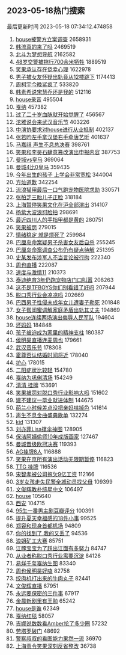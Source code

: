 ## 2023-05-18热门搜索 
最后更新时间 2023-05-18 07:34:12.474858 
1. [house被警方立案调查](https://s.weibo.com/weibo?q=%23house%E8%A2%AB%E8%AD%A6%E6%96%B9%E7%AB%8B%E6%A1%88%E8%B0%83%E6%9F%A5%23&t=31&band_rank=1&Refer=top) 2658931
1. [韩流真的来了吗](https://s.weibo.com/weibo?q=%23%E9%9F%A9%E6%B5%81%E7%9C%9F%E7%9A%84%E6%9D%A5%E4%BA%86%E5%90%97%23&t=31&band_rank=2&Refer=top) 2469519
1. [北斗为梦想导航](https://s.weibo.com/weibo?q=%23%E5%8C%97%E6%96%97%E4%B8%BA%E6%A2%A6%E6%83%B3%E5%AF%BC%E8%88%AA%23&t=31&band_rank=3&Refer=top) 2162582
1. [48岁交警被拖行700余米牺牲](https://s.weibo.com/weibo?q=%2348%E5%B2%81%E4%BA%A4%E8%AD%A6%E8%A2%AB%E6%8B%96%E8%A1%8C700%E4%BD%99%E7%B1%B3%E7%89%BA%E7%89%B2%23&t=31&band_rank=4&Refer=top) 1889519
1. [笑果承认存在侥幸心理](https://s.weibo.com/weibo?q=%23%E7%AC%91%E6%9E%9C%E6%89%BF%E8%AE%A4%E5%AD%98%E5%9C%A8%E4%BE%A5%E5%B9%B8%E5%BF%83%E7%90%86%23&t=31&band_rank=6&Refer=top) 1622978
1. [男子被女友怀疑出轨竟从12楼跳下](https://s.weibo.com/weibo?q=%23%E7%94%B7%E5%AD%90%E8%A2%AB%E5%A5%B3%E5%8F%8B%E6%80%80%E7%96%91%E5%87%BA%E8%BD%A8%E7%AB%9F%E4%BB%8E12%E6%A5%BC%E8%B7%B3%E4%B8%8B%23&t=31&band_rank=5&Refer=top) 1174413
1. [周柯宇今晚鲨疯了](https://s.weibo.com/weibo?q=%23%E5%91%A8%E6%9F%AF%E5%AE%87%E4%BB%8A%E6%99%9A%E9%B2%A8%E7%96%AF%E4%BA%86%23&t=31&band_rank=7&Refer=top) 533820
1. [韩素希说宋慧乔还是我的](https://s.weibo.com/weibo?q=%23%E9%9F%A9%E7%B4%A0%E5%B8%8C%E8%AF%B4%E5%AE%8B%E6%85%A7%E4%B9%94%E8%BF%98%E6%98%AF%E6%88%91%E7%9A%84%23&t=31&band_rank=8&Refer=top) 512116
1. [house录音](https://s.weibo.com/weibo?q=house%E5%BD%95%E9%9F%B3&t=31&band_rank=17&Refer=top) 495504
1. [戛纳](https://s.weibo.com/weibo?q=%E6%88%9B%E7%BA%B3&t=31&band_rank=23&Refer=top) 457382
1. [过了二十岁血脉就开始觉醒了](https://s.weibo.com/weibo?q=%23%E8%BF%87%E4%BA%86%E4%BA%8C%E5%8D%81%E5%B2%81%E8%A1%80%E8%84%89%E5%B0%B1%E5%BC%80%E5%A7%8B%E8%A7%89%E9%86%92%E4%BA%86%23&t=31&band_rank=9&Refer=top) 456567
1. [泫雅说会来武汉音乐节](https://s.weibo.com/weibo?q=%23%E6%B3%AB%E9%9B%85%E8%AF%B4%E4%BC%9A%E6%9D%A5%E6%AD%A6%E6%B1%89%E9%9F%B3%E4%B9%90%E8%8A%82%23&t=31&band_rank=10&Refer=top) 403226
1. [中演协要求对house进行从业抵制](https://s.weibo.com/weibo?q=%23%E4%B8%AD%E6%BC%94%E5%8D%8F%E8%A6%81%E6%B1%82%E5%AF%B9house%E8%BF%9B%E8%A1%8C%E4%BB%8E%E4%B8%9A%E6%8A%B5%E5%88%B6%23&t=31&band_rank=11&Refer=top) 402137
1. [张若昀左手拿汉堡右手牵唐艺昕](https://s.weibo.com/weibo?q=%23%E5%BC%A0%E8%8B%A5%E6%98%80%E5%B7%A6%E6%89%8B%E6%8B%BF%E6%B1%89%E5%A0%A1%E5%8F%B3%E6%89%8B%E7%89%B5%E5%94%90%E8%89%BA%E6%98%95%23&t=31&band_rank=12&Refer=top) 401637
1. [马嘉祺 声生不息总决赛](https://s.weibo.com/weibo?q=%E9%A9%AC%E5%98%89%E7%A5%BA%20%E5%A3%B0%E7%94%9F%E4%B8%8D%E6%81%AF%E6%80%BB%E5%86%B3%E8%B5%9B&t=31&band_rank=13&Refer=top) 398761
1. [笑果和李昊石肆意篡改演出申报内容](https://s.weibo.com/weibo?q=%23%E7%AC%91%E6%9E%9C%E5%92%8C%E6%9D%8E%E6%98%8A%E7%9F%B3%E8%82%86%E6%84%8F%E7%AF%A1%E6%94%B9%E6%BC%94%E5%87%BA%E7%94%B3%E6%8A%A5%E5%86%85%E5%AE%B9%23&t=31&band_rank=14&Refer=top) 387753
1. [曼城vs皇马](https://s.weibo.com/weibo?q=%23%E6%9B%BC%E5%9F%8Evs%E7%9A%87%E9%A9%AC%23&t=31&band_rank=42&Refer=top) 369064
1. [曼城4比0皇马](https://s.weibo.com/weibo?q=%23%E6%9B%BC%E5%9F%8E4%E6%AF%940%E7%9A%87%E9%A9%AC%23&t=31&band_rank=8&Refer=top) 359435
1. [今年出生的孩子 上学会非常宽松](https://s.weibo.com/weibo?q=%E4%BB%8A%E5%B9%B4%E5%87%BA%E7%94%9F%E7%9A%84%E5%AD%A9%E5%AD%90%20%E4%B8%8A%E5%AD%A6%E4%BC%9A%E9%9D%9E%E5%B8%B8%E5%AE%BD%E6%9D%BE&t=31&band_rank=15&Refer=top) 344004
1. [方灿道歉](https://s.weibo.com/weibo?q=%E6%96%B9%E7%81%BF%E9%81%93%E6%AD%89&t=31&band_rank=16&Refer=top) 342254
1. [流浪猫用最后一口气跑宠物医院求助](https://s.weibo.com/weibo?q=%23%E6%B5%81%E6%B5%AA%E7%8C%AB%E7%94%A8%E6%9C%80%E5%90%8E%E4%B8%80%E5%8F%A3%E6%B0%94%E8%B7%91%E5%AE%A0%E7%89%A9%E5%8C%BB%E9%99%A2%E6%B1%82%E5%8A%A9%23&t=31&band_rank=18&Refer=top) 330571
1. [张柏芝三胎儿子正脸](https://s.weibo.com/weibo?q=%23%E5%BC%A0%E6%9F%8F%E8%8A%9D%E4%B8%89%E8%83%8E%E5%84%BF%E5%AD%90%E6%AD%A3%E8%84%B8%23&t=31&band_rank=19&Refer=top) 318184
1. [上海暂停笑果文化在沪全部演出](https://s.weibo.com/weibo?q=%23%E4%B8%8A%E6%B5%B7%E6%9A%82%E5%81%9C%E7%AC%91%E6%9E%9C%E6%96%87%E5%8C%96%E5%9C%A8%E6%B2%AA%E5%85%A8%E9%83%A8%E6%BC%94%E5%87%BA%23&t=31&band_rank=20&Refer=top) 314107
1. [杨紫大波浪怼脸拍](https://s.weibo.com/weibo?q=%23%E6%9D%A8%E7%B4%AB%E5%A4%A7%E6%B3%A2%E6%B5%AA%E6%80%BC%E8%84%B8%E6%8B%8D%23&t=31&band_rank=21&Refer=top) 298691
1. [最近四川人的手指甲都是黄的](https://s.weibo.com/weibo?q=%23%E6%9C%80%E8%BF%91%E5%9B%9B%E5%B7%9D%E4%BA%BA%E7%9A%84%E6%89%8B%E6%8C%87%E7%94%B2%E9%83%BD%E6%98%AF%E9%BB%84%E7%9A%84%23&t=31&band_rank=22&Refer=top) 280751
1. [笑果被罚](https://s.weibo.com/weibo?q=%23%E7%AC%91%E6%9E%9C%E8%A2%AB%E7%BD%9A%23&t=31&band_rank=23&Refer=top) 279015
1. [情绪稳定 就是烦死了](https://s.weibo.com/weibo?q=%E6%83%85%E7%BB%AA%E7%A8%B3%E5%AE%9A%20%E5%B0%B1%E6%98%AF%E7%83%A6%E6%AD%BB%E4%BA%86&t=31&band_rank=24&Refer=top) 259984
1. [巴厘岛命案疑男子杀害女友后自杀](https://s.weibo.com/weibo?q=%23%E5%B7%B4%E5%8E%98%E5%B2%9B%E5%91%BD%E6%A1%88%E7%96%91%E7%94%B7%E5%AD%90%E6%9D%80%E5%AE%B3%E5%A5%B3%E5%8F%8B%E5%90%8E%E8%87%AA%E6%9D%80%23&t=31&band_rank=25&Refer=top) 255245
1. [巴厘岛命案调查公布仍有疑点待解](https://s.weibo.com/weibo?q=%23%E5%B7%B4%E5%8E%98%E5%B2%9B%E5%91%BD%E6%A1%88%E8%B0%83%E6%9F%A5%E5%85%AC%E5%B8%83%E4%BB%8D%E6%9C%89%E7%96%91%E7%82%B9%E5%BE%85%E8%A7%A3%23&t=31&band_rank=36&Refer=top) 251395
1. [史某发布涉军人不当言论被行拘](https://s.weibo.com/weibo?q=%23%E5%8F%B2%E6%9F%90%E5%8F%91%E5%B8%83%E6%B6%89%E5%86%9B%E4%BA%BA%E4%B8%8D%E5%BD%93%E8%A8%80%E8%AE%BA%E8%A2%AB%E8%A1%8C%E6%8B%98%23&t=31&band_rank=26&Refer=top) 222340
1. [周也直播](https://s.weibo.com/weibo?q=%E5%91%A8%E4%B9%9F%E7%9B%B4%E6%92%AD&t=31&band_rank=27&Refer=top) 222087
1. [速度与激情11](https://s.weibo.com/weibo?q=%E9%80%9F%E5%BA%A6%E4%B8%8E%E6%BF%80%E6%83%8511&t=31&band_rank=28&Refer=top) 210373
1. [泰迪绝育3年仍跑宠物店门口叫嚣](https://s.weibo.com/weibo?q=%23%E6%B3%B0%E8%BF%AA%E7%BB%9D%E8%82%B23%E5%B9%B4%E4%BB%8D%E8%B7%91%E5%AE%A0%E7%89%A9%E5%BA%97%E9%97%A8%E5%8F%A3%E5%8F%AB%E5%9A%A3%23&t=31&band_rank=32&Refer=top) 208263
1. [这不是TFBOYS你们别看错了好吗](https://s.weibo.com/weibo?q=%23%E8%BF%99%E4%B8%8D%E6%98%AFTFBOYS%E4%BD%A0%E4%BB%AC%E5%88%AB%E7%9C%8B%E9%94%99%E4%BA%86%E5%A5%BD%E5%90%97%23&t=31&band_rank=29&Refer=top) 207944
1. [脱口秀行业会凉凉吗](https://s.weibo.com/weibo?q=%23%E8%84%B1%E5%8F%A3%E7%A7%80%E8%A1%8C%E4%B8%9A%E4%BC%9A%E5%87%89%E5%87%89%E5%90%97%23&t=31&band_rank=33&Refer=top) 202669
1. [巴西男子性侵未成年女儿遭妻子勒死](https://s.weibo.com/weibo?q=%23%E5%B7%B4%E8%A5%BF%E7%94%B7%E5%AD%90%E6%80%A7%E4%BE%B5%E6%9C%AA%E6%88%90%E5%B9%B4%E5%A5%B3%E5%84%BF%E9%81%AD%E5%A6%BB%E5%AD%90%E5%8B%92%E6%AD%BB%23&t=31&band_rank=32&Refer=top) 201848
1. [女子帮闺蜜调解家庭矛盾出轨其丈夫](https://s.weibo.com/weibo?q=%23%E5%A5%B3%E5%AD%90%E5%B8%AE%E9%97%BA%E8%9C%9C%E8%B0%83%E8%A7%A3%E5%AE%B6%E5%BA%AD%E7%9F%9B%E7%9B%BE%E5%87%BA%E8%BD%A8%E5%85%B6%E4%B8%88%E5%A4%AB%23&t=31&band_rank=25&Refer=top) 194869
1. [house连续两场演出侮辱人民军队](https://s.weibo.com/weibo?q=%23house%E8%BF%9E%E7%BB%AD%E4%B8%A4%E5%9C%BA%E6%BC%94%E5%87%BA%E4%BE%AE%E8%BE%B1%E4%BA%BA%E6%B0%91%E5%86%9B%E9%98%9F%23&t=31&band_rank=30&Refer=top) 194604
1. [坏妈妈](https://s.weibo.com/weibo?q=%E5%9D%8F%E5%A6%88%E5%A6%88&t=31&band_rank=31&Refer=top) 184848
1. [孩子被迫成为家里的精神支柱](https://s.weibo.com/weibo?q=%E5%AD%A9%E5%AD%90%E8%A2%AB%E8%BF%AB%E6%88%90%E4%B8%BA%E5%AE%B6%E9%87%8C%E7%9A%84%E7%B2%BE%E7%A5%9E%E6%94%AF%E6%9F%B1&t=31&band_rank=50&Refer=top) 180387
1. [侯明昊直播连麦周也](https://s.weibo.com/weibo?q=%E4%BE%AF%E6%98%8E%E6%98%8A%E7%9B%B4%E6%92%AD%E8%BF%9E%E9%BA%A6%E5%91%A8%E4%B9%9F&t=31&band_rank=32&Refer=top) 179661
1. [武汉音乐节](https://s.weibo.com/weibo?q=%E6%AD%A6%E6%B1%89%E9%9F%B3%E4%B9%90%E8%8A%82&t=31&band_rank=34&Refer=top) 178308
1. [霍尊否认结婚时间将近](https://s.weibo.com/weibo?q=%E9%9C%8D%E5%B0%8A%E5%90%A6%E8%AE%A4%E7%BB%93%E5%A9%9A%E6%97%B6%E9%97%B4%E5%B0%86%E8%BF%91&t=31&band_rank=17&Refer=top) 178040
1. [护心](https://s.weibo.com/weibo?q=%E6%8A%A4%E5%BF%83&t=31&band_rank=35&Refer=top) 178015
1. [二阳症状比较轻](https://s.weibo.com/weibo?q=%23%E4%BA%8C%E9%98%B3%E7%97%87%E7%8A%B6%E6%AF%94%E8%BE%83%E8%BD%BB%23&t=31&band_rank=37&Refer=top) 154780
1. [戛纳为巩俐清场](https://s.weibo.com/weibo?q=%23%E6%88%9B%E7%BA%B3%E4%B8%BA%E5%B7%A9%E4%BF%90%E6%B8%85%E5%9C%BA%23&t=31&band_rank=38&Refer=top) 154249
1. [清清 挂牌](https://s.weibo.com/weibo?q=%E6%B8%85%E6%B8%85%20%E6%8C%82%E7%89%8C&t=31&band_rank=39&Refer=top) 153691
1. [笑果被罚对脱口秀行业影响大吗](https://s.weibo.com/weibo?q=%23%E7%AC%91%E6%9E%9C%E8%A2%AB%E7%BD%9A%E5%AF%B9%E8%84%B1%E5%8F%A3%E7%A7%80%E8%A1%8C%E4%B8%9A%E5%BD%B1%E5%93%8D%E5%A4%A7%E5%90%97%23&t=31&band_rank=40&Refer=top) 151602
1. [建不建议一毕业就进体制](https://s.weibo.com/weibo?q=%23%E5%BB%BA%E4%B8%8D%E5%BB%BA%E8%AE%AE%E4%B8%80%E6%AF%95%E4%B8%9A%E5%B0%B1%E8%BF%9B%E4%BD%93%E5%88%B6%23&t=31&band_rank=28&Refer=top) 144675
1. [萌兰小时候差点没把亲妈啃掉色](https://s.weibo.com/weibo?q=%23%E8%90%8C%E5%85%B0%E5%B0%8F%E6%97%B6%E5%80%99%E5%B7%AE%E7%82%B9%E6%B2%A1%E6%8A%8A%E4%BA%B2%E5%A6%88%E5%95%83%E6%8E%89%E8%89%B2%23&t=31&band_rank=41&Refer=top) 141614
1. [声生不息金曲盛典歌单](https://s.weibo.com/weibo?q=%E5%A3%B0%E7%94%9F%E4%B8%8D%E6%81%AF%E9%87%91%E6%9B%B2%E7%9B%9B%E5%85%B8%E6%AD%8C%E5%8D%95&t=31&band_rank=41&Refer=top) 132274
1. [kid](https://s.weibo.com/weibo?q=kid&t=31&band_rank=43&Refer=top) 131307
1. [刘亦菲Lisa撑伞神图](https://s.weibo.com/weibo?q=%23%E5%88%98%E4%BA%A6%E8%8F%B2Lisa%E6%92%91%E4%BC%9E%E7%A5%9E%E5%9B%BE%23&t=31&band_rank=44&Refer=top) 128905
1. [保洁阿姨偷师10年成版画家](https://s.weibo.com/weibo?q=%23%E4%BF%9D%E6%B4%81%E9%98%BF%E5%A7%A8%E5%81%B7%E5%B8%8810%E5%B9%B4%E6%88%90%E7%89%88%E7%94%BB%E5%AE%B6%23&t=31&band_rank=35&Refer=top) 127467
1. [曼城晋级欧冠决赛](https://s.weibo.com/weibo?q=%23%E6%9B%BC%E5%9F%8E%E6%99%8B%E7%BA%A7%E6%AC%A7%E5%86%A0%E5%86%B3%E8%B5%9B%23&t=31&band_rank=36&Refer=top) 119393
1. [AG挂牌8人](https://s.weibo.com/weibo?q=%23AG%E6%8C%82%E7%89%8C8%E4%BA%BA%23&t=31&band_rank=45&Refer=top) 116888
1. [笑果在京所有演出活动无限期暂停](https://s.weibo.com/weibo?q=%23%E7%AC%91%E6%9E%9C%E5%9C%A8%E4%BA%AC%E6%89%80%E6%9C%89%E6%BC%94%E5%87%BA%E6%B4%BB%E5%8A%A8%E6%97%A0%E9%99%90%E6%9C%9F%E6%9A%82%E5%81%9C%23&t=31&band_rank=46&Refer=top) 116823
1. [TTG 挂牌](https://s.weibo.com/weibo?q=TTG%20%E6%8C%82%E7%89%8C&t=31&band_rank=47&Refer=top) 116536
1. [宋智孝被公司拖欠9亿工资](https://s.weibo.com/weibo?q=%23%E5%AE%8B%E6%99%BA%E5%AD%9D%E8%A2%AB%E5%85%AC%E5%8F%B8%E6%8B%96%E6%AC%A09%E4%BA%BF%E5%B7%A5%E8%B5%84%23&t=31&band_rank=48&Refer=top) 112166
1. [3岁女孩走失民警全城动员找父母](https://s.weibo.com/weibo?q=%233%E5%B2%81%E5%A5%B3%E5%AD%A9%E8%B5%B0%E5%A4%B1%E6%B0%91%E8%AD%A6%E5%85%A8%E5%9F%8E%E5%8A%A8%E5%91%98%E6%89%BE%E7%88%B6%E6%AF%8D%23&t=31&band_rank=44&Refer=top) 109399
1. [文俊辉教朴综星中文](https://s.weibo.com/weibo?q=%23%E6%96%87%E4%BF%8A%E8%BE%89%E6%95%99%E6%9C%B4%E7%BB%BC%E6%98%9F%E4%B8%AD%E6%96%87%23&t=31&band_rank=49&Refer=top) 106497
1. [house](https://s.weibo.com/weibo?q=house&t=31&band_rank=50&Refer=top) 105640
1. [西安](https://s.weibo.com/weibo?q=%E8%A5%BF%E5%AE%89&t=31&band_rank=10&Refer=top) 104715
1. [95生一番男主剧豆瓣评分](https://s.weibo.com/weibo?q=%2395%E7%94%9F%E4%B8%80%E7%95%AA%E7%94%B7%E4%B8%BB%E5%89%A7%E8%B1%86%E7%93%A3%E8%AF%84%E5%88%86%23&t=31&band_rank=44&Refer=top) 100391
1. [提升夏天幸福感的18件小事](https://s.weibo.com/weibo?q=%23%E6%8F%90%E5%8D%87%E5%A4%8F%E5%A4%A9%E5%B9%B8%E7%A6%8F%E6%84%9F%E7%9A%8418%E4%BB%B6%E5%B0%8F%E4%BA%8B%23&t=31&band_rank=36&Refer=top) 99525
1. [郑容和现身首都机场](https://s.weibo.com/weibo?q=%23%E9%83%91%E5%AE%B9%E5%92%8C%E7%8E%B0%E8%BA%AB%E9%A6%96%E9%83%BD%E6%9C%BA%E5%9C%BA%23&t=31&band_rank=46&Refer=top) 94809
1. [你的找到了 我的又丢了](https://s.weibo.com/weibo?q=%E4%BD%A0%E7%9A%84%E6%89%BE%E5%88%B0%E4%BA%86%20%E6%88%91%E7%9A%84%E5%8F%88%E4%B8%A2%E4%BA%86&t=31&band_rank=50&Refer=top) 94536
1. [浪姐矿工大赛](https://s.weibo.com/weibo?q=%23%E6%B5%AA%E5%A7%90%E7%9F%BF%E5%B7%A5%E5%A4%A7%E8%B5%9B%23&t=31&band_rank=34&Refer=top) 85751
1. [江豚宝宝为了跃出江面有多努力](https://s.weibo.com/weibo?q=%23%E6%B1%9F%E8%B1%9A%E5%AE%9D%E5%AE%9D%E4%B8%BA%E4%BA%86%E8%B7%83%E5%87%BA%E6%B1%9F%E9%9D%A2%E6%9C%89%E5%A4%9A%E5%8A%AA%E5%8A%9B%23&t=31&band_rank=25&Refer=top) 84747
1. [从业者称脱口秀行业需要沉淀](https://s.weibo.com/weibo?q=%23%E4%BB%8E%E4%B8%9A%E8%80%85%E7%A7%B0%E8%84%B1%E5%8F%A3%E7%A7%80%E8%A1%8C%E4%B8%9A%E9%9C%80%E8%A6%81%E6%B2%89%E6%B7%80%23&t=31&band_rank=43&Refer=top) 84126
1. [易烊千玺戛纳生图](https://s.weibo.com/weibo?q=%23%E6%98%93%E7%83%8A%E5%8D%83%E7%8E%BA%E6%88%9B%E7%BA%B3%E7%94%9F%E5%9B%BE%23&t=31&band_rank=45&Refer=top) 83340
1. [周也侯明昊好嗑](https://s.weibo.com/weibo?q=%E5%91%A8%E4%B9%9F%E4%BE%AF%E6%98%8E%E6%98%8A%E5%A5%BD%E5%97%91&t=31&band_rank=46&Refer=top) 82758
1. [绞肉机打出来的牛肉丸子](https://s.weibo.com/weibo?q=%E7%BB%9E%E8%82%89%E6%9C%BA%E6%89%93%E5%87%BA%E6%9D%A5%E7%9A%84%E7%89%9B%E8%82%89%E4%B8%B8%E5%AD%90&t=31&band_rank=49&Refer=top) 82441
1. [文俊辉直播](https://s.weibo.com/weibo?q=%23%E6%96%87%E4%BF%8A%E8%BE%89%E7%9B%B4%E6%92%AD%23&t=31&band_rank=50&Refer=top) 67951
1. [永远要保密的三件事](https://s.weibo.com/weibo?q=%E6%B0%B8%E8%BF%9C%E8%A6%81%E4%BF%9D%E5%AF%86%E7%9A%84%E4%B8%89%E4%BB%B6%E4%BA%8B&t=31&band_rank=49&Refer=top) 67917
1. [金晨新剧里有王勉](https://s.weibo.com/weibo?q=%23%E9%87%91%E6%99%A8%E6%96%B0%E5%89%A7%E9%87%8C%E6%9C%89%E7%8E%8B%E5%8B%89%23&t=31&band_rank=42&Refer=top) 65242
1. [house是谁](https://s.weibo.com/weibo?q=house%E6%98%AF%E8%B0%81&t=31&band_rank=50&Refer=top) 62349
1. [戛纳红毯](https://s.weibo.com/weibo?q=%E6%88%9B%E7%BA%B3%E7%BA%A2%E6%AF%AF&t=31&band_rank=44&Refer=top) 58057
1. [吉娜说数数看Amber抡了多少圈](https://s.weibo.com/weibo?q=%23%E5%90%89%E5%A8%9C%E8%AF%B4%E6%95%B0%E6%95%B0%E7%9C%8BAmber%E6%8A%A1%E4%BA%86%E5%A4%9A%E5%B0%91%E5%9C%88%23&t=31&band_rank=50&Refer=top) 57232
1. [劳塔罗破门](https://s.weibo.com/weibo?q=%23%E5%8A%B3%E5%A1%94%E7%BD%97%E7%A0%B4%E9%97%A8%23&t=31&band_rank=10&Refer=top) 48692
1. [警察叔叔的看图能力果然一流](https://s.weibo.com/weibo?q=%23%E8%AD%A6%E5%AF%9F%E5%8F%94%E5%8F%94%E7%9A%84%E7%9C%8B%E5%9B%BE%E8%83%BD%E5%8A%9B%E6%9E%9C%E7%84%B6%E4%B8%80%E6%B5%81%23&t=31&band_rank=41&Refer=top) 36970
1. [上海责令笑果深刻反省整改](https://s.weibo.com/weibo?q=%23%E4%B8%8A%E6%B5%B7%E8%B4%A3%E4%BB%A4%E7%AC%91%E6%9E%9C%E6%B7%B1%E5%88%BB%E5%8F%8D%E7%9C%81%E6%95%B4%E6%94%B9%23&t=31&band_rank=49&Refer=top) 36738
